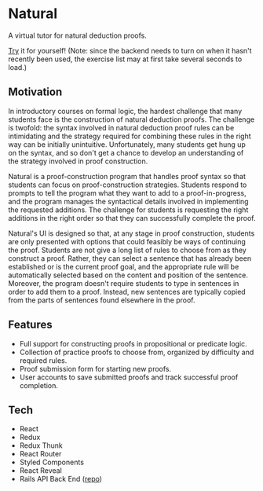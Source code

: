 # Natural

A virtual tutor for natural deduction proofs.


[Try](https://naturalprover.netlify.com/) it for yourself! (Note: since the backend needs to turn on when it hasn't recently been used, the exercise list may at first take several seconds to load.)

## Motivation

In introductory courses on formal logic, the hardest challenge that many students face is the construction of natural deduction proofs. The challenge is twofold: the syntax involved in natural deduction proof rules can be intimidating and the strategy required for combining these rules in the right way can be initially unintuitive. Unfortunately, many students get hung up on the syntax, and so don't get a chance to develop an understanding of the strategy involved in proof construction.

Natural is a proof-construction program that handles proof syntax so that students can focus on proof-construction strategies. Students respond to prompts to tell the program what they want to add to a proof-in-progress, and the program manages the syntactical details involved in implementing the requested additions. The challenge for students is requesting the right additions in the right order so that they can successfully complete the proof.

Natural's UI is designed so that, at any stage in proof construction, students are only presented with options that could feasibly be ways of continuing the proof. Students are not give a long list of rules to choose from as they construct a proof. Rather, they can select a sentence that has already been established or is the current proof goal, and the appropriate rule will be automatically selected based on the content and position of the sentence. Moreover, the program doesn't require students to type in sentences in order to add them to a proof. Instead, new sentences are typically copied from the parts of sentences found elsewhere in the proof.


## Features

* Full support for constructing proofs in propositional or predicate logic.
* Collection of practice proofs to choose from, organized by difficulty and required rules.
* Proof submission form for starting new proofs.
* User accounts to save submitted proofs and track successful proof completion.

## Tech

* React
* Redux
* Redux Thunk
* React Router
* Styled Components
* React Reveal
* Rails API Back End ([repo](https://github.com/iangrubb/natural_api))
